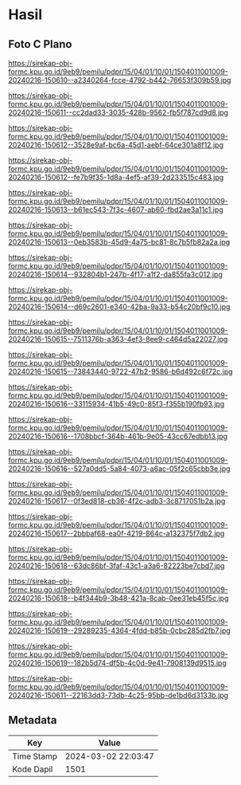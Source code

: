 # Hasil

## Foto C Plano

https://sirekap-obj-formc.kpu.go.id/9eb9/pemilu/pdpr/15/04/01/10/01/1504011001009-20240216-150610--a2340264-fcce-4792-b442-76653f309b59.jpg

https://sirekap-obj-formc.kpu.go.id/9eb9/pemilu/pdpr/15/04/01/10/01/1504011001009-20240216-150611--cc2dad33-3035-428b-9562-fb5f787cd9d8.jpg

https://sirekap-obj-formc.kpu.go.id/9eb9/pemilu/pdpr/15/04/01/10/01/1504011001009-20240216-150612--3528e9af-bc6a-45d1-aebf-64ce301a8f12.jpg

https://sirekap-obj-formc.kpu.go.id/9eb9/pemilu/pdpr/15/04/01/10/01/1504011001009-20240216-150612--fe7b9f35-1d8a-4ef5-af39-2d233515c483.jpg

https://sirekap-obj-formc.kpu.go.id/9eb9/pemilu/pdpr/15/04/01/10/01/1504011001009-20240216-150613--b61ec543-7f3c-4607-ab60-fbd2ae3a11c1.jpg

https://sirekap-obj-formc.kpu.go.id/9eb9/pemilu/pdpr/15/04/01/10/01/1504011001009-20240216-150613--0eb3583b-45d9-4a75-bc81-8c7b5fb82a2a.jpg

https://sirekap-obj-formc.kpu.go.id/9eb9/pemilu/pdpr/15/04/01/10/01/1504011001009-20240216-150614--932804b1-247b-4f17-a1f2-da855fa3c012.jpg

https://sirekap-obj-formc.kpu.go.id/9eb9/pemilu/pdpr/15/04/01/10/01/1504011001009-20240216-150614--d69c2601-e340-42ba-9a33-b54c20bf9c10.jpg

https://sirekap-obj-formc.kpu.go.id/9eb9/pemilu/pdpr/15/04/01/10/01/1504011001009-20240216-150615--7511376b-a363-4ef3-8ee9-c464d5a22027.jpg

https://sirekap-obj-formc.kpu.go.id/9eb9/pemilu/pdpr/15/04/01/10/01/1504011001009-20240216-150615--73843440-9722-47b2-9586-b6d492c6f72c.jpg

https://sirekap-obj-formc.kpu.go.id/9eb9/pemilu/pdpr/15/04/01/10/01/1504011001009-20240216-150616--33115934-41b5-49c0-85f3-f355b190fb93.jpg

https://sirekap-obj-formc.kpu.go.id/9eb9/pemilu/pdpr/15/04/01/10/01/1504011001009-20240216-150616--1708bbcf-364b-461b-9e05-43cc67edbb13.jpg

https://sirekap-obj-formc.kpu.go.id/9eb9/pemilu/pdpr/15/04/01/10/01/1504011001009-20240216-150616--527a0dd5-5a84-4073-a6ac-05f2c65cbb3e.jpg

https://sirekap-obj-formc.kpu.go.id/9eb9/pemilu/pdpr/15/04/01/10/01/1504011001009-20240216-150617--0f3ed818-cb36-4f2c-adb3-3c8717051b2a.jpg

https://sirekap-obj-formc.kpu.go.id/9eb9/pemilu/pdpr/15/04/01/10/01/1504011001009-20240216-150617--2bbbaf68-ea0f-4219-864c-a132375f7db2.jpg

https://sirekap-obj-formc.kpu.go.id/9eb9/pemilu/pdpr/15/04/01/10/01/1504011001009-20240216-150618--63dc86bf-3faf-43c1-a3a6-82223be7cbd7.jpg

https://sirekap-obj-formc.kpu.go.id/9eb9/pemilu/pdpr/15/04/01/10/01/1504011001009-20240216-150618--b4f344b9-3b48-421a-8cab-0ee31eb45f5c.jpg

https://sirekap-obj-formc.kpu.go.id/9eb9/pemilu/pdpr/15/04/01/10/01/1504011001009-20240216-150619--29289235-4364-4fdd-b85b-0cbc285d2fb7.jpg

https://sirekap-obj-formc.kpu.go.id/9eb9/pemilu/pdpr/15/04/01/10/01/1504011001009-20240216-150619--182b5d74-df5b-4c0d-9e41-7908139d9515.jpg

https://sirekap-obj-formc.kpu.go.id/9eb9/pemilu/pdpr/15/04/01/10/01/1504011001009-20240216-150611--22163dd3-73db-4c25-95bb-de1bd6d3133b.jpg


## Metadata

| Key        | Value               |
| ---------- | ------------------- |
| Time Stamp | 2024-03-02 22:03:47 |
| Kode Dapil | 1501                |



